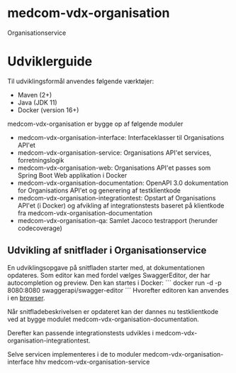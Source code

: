 # medcom-vdx-organisation
Organisationservice


# Udviklerguide

Til udviklingsformål anvendes følgende værktøjer:
* Maven (2+)
* Java (JDK 11)
* Docker (version 16+)

medcom-vdx-organisation er bygge op af følgende moduler
* medcom-vdx-organisation-interface: Interfaceklasser til Organisations API'et
* medcom-vdx-organisation-service: Organisations API'et services, forretningslogik
* medcom-vdx-organisation-web: Organisations API'et passes som Spring Boot Web applikation i Docker
* medcom-vdx-organisation-documentation: OpenAPI 3.0 dokumentation for Organisations API'et og generering af testklientkode
* medcom-vdx-organisation-integrationtest: Opstart af Organisations API'et (i Docker) og afvikling af integrationstests baseret på klientkode fra medcom-vdx-organisation-documentation
* medcom-vdx-organisation-qa: Samlet Jacoco testrapport (herunder codecoverage)

## Udvikling af snitflader i Organisationservice

En udviklingsopgave på snitfladen starter med, at dokumentationen opdateres. Som editor kan med fordel vælges SwaggerEditor, der har autocompletion og preview.
Den kan startes i Docker:
´´´
docker run -d -p 8080:8080 swaggerapi/swagger-editor
´´´
Hvorefter editoren kan anvendes i en [browser](http://localhost:8080).

Når snitfladebeskrivelsen er opdateret kan der dannes nu testklientkode ved at bygge modulet medcom-vdx-organisation-documentation.

Derefter kan passende integrationstests udvikles i medcom-vdx-organisation-integrationtest.

Selve servicen implementeres i de to moduler medcom-vdx-organisation-interface hhv medcom-vdx-organisation-service
